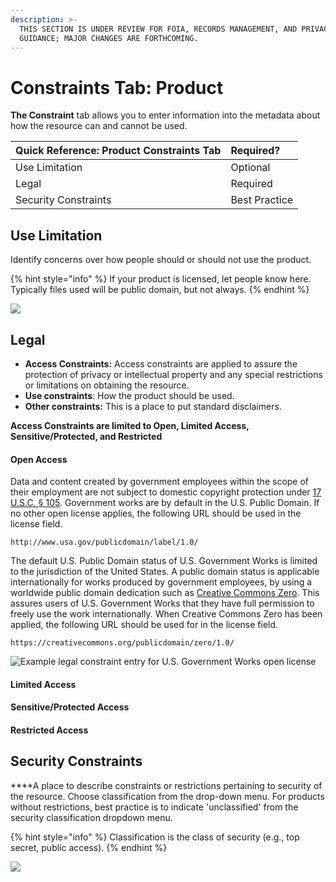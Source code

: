```yaml
---
description: >-
  THIS SECTION IS UNDER REVIEW FOR FOIA, RECORDS MANAGEMENT, AND PRIVACY POLICY
  GUIDANCE; MAJOR CHANGES ARE FORTHCOMING.
---
```


# Constraints Tab: Product

**The Constraint** tab allows you to enter information into the metadata about how the resource can and cannot be used.

| Quick Reference: Product Constraints Tab | Required? |
| :--- | :--- |
| Use Limitation | Optional |
| Legal | Required |
| Security Constraints | Best Practice |

## Use Limitation

Identify concerns over how people should or should not use the product.

{% hint style="info" %}
If your product is licensed, let people know here. Typically files used will be public domain, but not always.
{% endhint %}

![](../.gitbook/assets/use_limitation.png)

## Legal

* **Access Constraints:** Access constraints are applied to assure the protection of privacy or intellectual property and any special restrictions or limitations on obtaining the resource.
* **Use constraints**: How the product should be used.
* **Other constraints:** This is a place to put standard disclaimers.

**Access Constraints are limited to Open, Limited Access, Sensitive/Protected, and Restricted**

#### Open Access

Data and content created by government employees within the scope of their employment are not subject to domestic copyright protection under [17 U.S.C. § 105](http://www.copyright.gov/title17/92chap1.html#105). Government works are by default in the U.S. Public Domain. If no other open license applies, the following URL should be used in the license field.

```text
http://www.usa.gov/publicdomain/label/1.0/
```

The default U.S. Public Domain status of U.S. Government Works is limited to the jurisdiction of the United States. A public domain status is applicable internationally for works produced by government employees, by using a worldwide public domain dedication such as [Creative Commons Zero](https://creativecommons.org/publicdomain/zero/1.0/). This assures users of U.S. Government Works that they have full permission to freely use the work internationally. When Creative Commons Zero has been applied, the following URL should be used for in the license field.

```text
https://creativecommons.org/publicdomain/zero/1.0/
```

![Example legal constraint entry for U.S. Government Works open license](../.gitbook/assets/image%20%2827%29.png)

#### Limited Access



#### Sensitive/Protected Access



#### Restricted Access

## Security Constraints

 ****A place to describe constraints or restrictions pertaining to security of the resource. Choose classification from the drop-down menu. For products without restrictions, best practice is to indicate 'unclassified' from the security classification dropdown menu.

{% hint style="info" %}
Classification is the class of security \(e.g., top secret, public access\).
{% endhint %}

![](../.gitbook/assets/image%20%2826%29.png)

